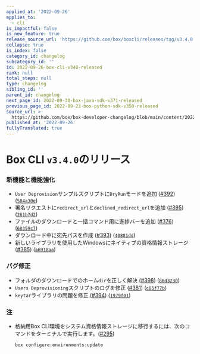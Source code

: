 ```yaml
---
applied_at: '2022-09-26'
applies_to:
  - cli
is_impactful: false
is_new_feature: true
release_source_url: 'https://github.com/box/boxcli/releases/tag/v3.4.0'
collapse: true
is_index: false
category_id: changelog
subcategory_id: ''
id: 2022-09-26-box-cli-v340-released
rank: null
total_steps: null
type: changelog
sibling_id: ''
parent_id: changelog
next_page_id: 2022-09-30-box-java-sdk-v371-released
previous_page_id: 2022-09-23-box-python-sdk-v350-released
source_url: >-
  https://github.com/box/box-developer-changelog/blob/main/content/2022/09-26-box-cli-v340-released.md
published_at: '2022-09-26'
fullyTranslated: true
---
```

# Box CLI `v3.4.0`のリリース

### 新機能と機能強化

* `User Deprovision`サンプルスクリプトに`DryRun`モードを追加 ([#392][1]) ([`584a30e`][2])
* 署名リクエストに`redirect_url`と`declined_redirect_url`を追加 ([#395][3]) ([`261b7d2`][4])
* ファイルのダウンロードと一括コマンド用に進捗バーを追加 ([#376][5]) ([`68359c7`][6])
* ダウンロード中に宛先パスを作成 ([#393][7]) ([`40881dd`][8])
* 新しいライブラリを使用したWindowsにネイティブの資格情報ストレージ ([#385][9]) ([`a6918aa`][10])

### バグ修正

* フォルダのダウンロードでのホーム`dir`を正しく解決 ([#398][11]) ([`86d3230`][12])
* `Users Deprovisioning`スクリプトのログを修正 ([#381][13]) ([`c85f77b`][14])
* `keytar`ライブラリの問題を修正 ([#394][15]) ([`1979f01`][16])

### 注

* 格納用Box CLI環境をシステム資格情報ストレージに移行するには、次のコマンドをターミナルで実行します。([#295](https://github.com/box/boxcli/issues/295))

    `box configure:environments:update`

[1]: https://github.com/box/boxcli/issues/392

[2]: https://github.com/box/boxcli/commit/584a30ef33446a6687ce558c810804202650299f

[3]: https://github.com/box/boxcli/issues/395

[4]: https://github.com/box/boxcli/commit/261b7d22a5e5adf3647276cbf59454cca9bf607f

[5]: https://github.com/box/boxcli/issues/376

[6]: https://github.com/box/boxcli/commit/68359c7e97ce2b606184426cbbaac73914ceb81a

[7]: https://github.com/box/boxcli/issues/393

[8]: https://github.com/box/boxcli/commit/40881ddbd2c86e80f19689f012736fb19f18d945

[9]: https://github.com/box/boxcli/issues/385

[10]: https://github.com/box/boxcli/commit/a6918aaa6e28bd29619bea31c97b845d8d429fec

[11]: https://github.com/box/boxcli/issues/398

[12]: https://github.com/box/boxcli/commit/86d3230456827a042be04f5ef372b15d83fd6a10

[13]: https://github.com/box/boxcli/issues/381

[14]: https://github.com/box/boxcli/commit/c85f77b3042dfc3ddfe54b2acd94b220f6ee0e9b

[15]: https://github.com/box/boxcli/issues/394

[16]: https://github.com/box/boxcli/commit/1979f01758a30cd1dbf9d32c19ce2f3a00c0d5ec

